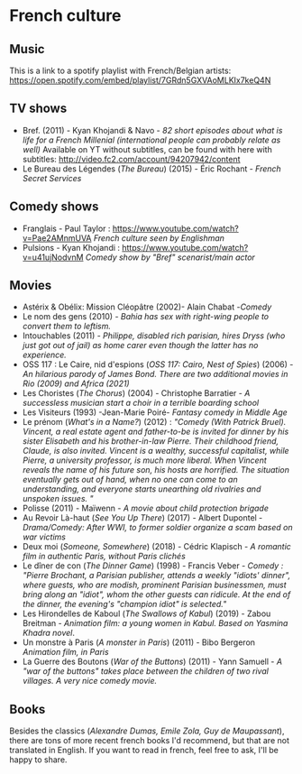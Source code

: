 # French culture

## Music
This is a link to a spotify playlist with French/Belgian artists: 
https://open.spotify.com/embed/playlist/7GRdn5GXVAoMLKIx7keQ4N
## TV shows
- Bref. (2011) - Kyan Khojandi & Navo - *82 short episodes about what is life for a French Millenial (international people can probably relate as well)* Available on YT without subtitles, can be found with here with subtitles: http://video.fc2.com/account/94207942/content
- Le Bureau des Légendes (*The Bureau*) (2015) - Éric Rochant - *French Secret Services*

## Comedy shows
- Franglais - Paul Taylor : https://www.youtube.com/watch?v=Pae2AMnmUVA *French culture seen by Englishman*
- Pulsions - Kyan Khojandi : https://www.youtube.com/watch?v=u41ujNodvnM *Comedy show by "Bref" scenarist/main actor*
## Movies
- Astérix & Obélix: Mission Cléopâtre (2002)- Alain Chabat -*Comedy*
- Le nom des gens (2010) - *Bahia has sex with right-wing people to convert them to leftism.*
- Intouchables (2011) - *Philippe, disabled rich parisian, hires Dryss (who just got out of jail) as home carer even though the latter has no experience.*
- OSS 117 : Le Caire, nid d'espions (*OSS 117: Cairo, Nest of Spies*) (2006) - *An hilarious parody of James Bond. There are two additional movies in Rio (2009) and Africa (2021)*
- Les Choristes (*The Chorus*) (2004) - Christophe Barratier - *A successless musician start a choir in a terrible boarding school*
- Les Visiteurs (1993) -Jean-Marie Poiré-  *Fantasy comedy in Middle Age*
- Le prénom (*What's in a Name?*) (2012) : *"Comedy (With Patrick Bruel). Vincent, a real estate agent and father-to-be is invited for dinner by his sister Elisabeth and his brother-in-law Pierre. Their childhood friend, Claude, is also invited. Vincent is a wealthy, successful capitalist, while Pierre, a university professor, is much more liberal. When Vincent reveals the name of his future son, his hosts are horrified. The situation eventually gets out of hand, when no one can come to an understanding, and everyone starts unearthing old rivalries and unspoken issues. "*
- Polisse (2011) - Maïwenn - *A movie about child protection brigade*
- Au Revoir Là-haut (*See You Up There*) (2017) - Albert Dupontel - *Drama/Comedy: After WWI, to former soldier organize a scam based on war victims*
- Deux moi (*Someone, Somewhere*) (2018) - Cédric Klapisch - *A romantic film in authentic Paris, without Paris clichés*
- Le dîner de con (*The Dinner Game*) (1998) - Francis Veber - *Comedy : "Pierre Brochant, a Parisian publisher, attends a weekly "idiots' dinner", where guests, who are modish, prominent Parisian businessmen, must bring along an "idiot", whom the other guests can ridicule. At the end of the dinner, the evening's "champion idiot" is selected."*
- Les Hirondelles de Kaboul (*The Swallows of Kabul*) (2019) - Zabou Breitman - *Animation film: a young women in Kabul. Based on Yasmina Khadra novel*. 
- Un monstre à Paris (*A monster in Paris*) (2011) -	Bibo Bergeron *Animation film, in Paris*
- La Guerre des Boutons (*War of the Buttons*) (2011) -  Yann Samuell - *A "war of the buttons" takes place between the children of two rival villages. A very nice comedy movie.*
## Books
Besides the classics (*Alexandre Dumas, Emile Zola, Guy de Maupassant*), there are tons of more recent french books I'd recommend, but that are not translated in English. If you want to read in french, feel free to ask, I'll be happy to share.
